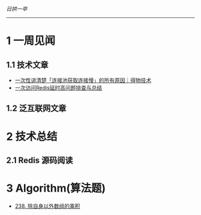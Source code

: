 

*日拱一卒*

_________________

# 1 一周见闻

## 1.1 技术文章
+ [一次性讲清楚「连接池获取连接慢」的所有原因｜得物技术](https://mp.weixin.qq.com/s/JDPZcFEQWaA--SVCVh2caQ)
+ [一次访问Redis延时高问题排查与总结](https://mp.weixin.qq.com/s/f3dQIC4DBhWibyXQKBXrzg)

## 1.2 泛互联网文章




# 2 技术总结

## 2.1 Redis 源码阅读 





# 3 Algorithm(算法题)

+ [238. 除自身以外数组的乘积](https://leetcode.cn/problems/product-of-array-except-self/)





